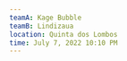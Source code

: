 ```yaml
---
teamA: Kage Bubble
teamB: Lindizaua
location: Quinta dos Lombos
time: July 7, 2022 10:10 PM
---
```

